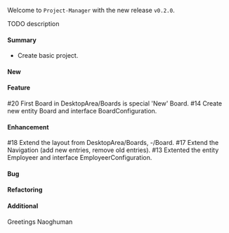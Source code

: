 Welcome to `Project-Manager` with the new release `v0.2.0`.

TODO description



#### Summary
* Create basic project.



#### New



#### Feature
#20 First Board in DesktopArea/Boards is special 'New' Board. 
#14 Create new entity Board and interface BoardConfiguration.



#### Enhancement
#18 Extend the layout from DesktopArea/Boards, -/Board.
#17 Extend the Navigation (add new entries, remove old entries).
#13 Extented the entity Employeer and interface EmployeerConfiguration.



#### Bug



#### Refactoring



#### Additional



Greetings
Naoghuman



[//]: # (Issues which will be integrated in this release)



[//]: # (Links)
